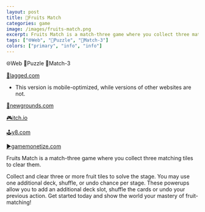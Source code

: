 ```yaml
---
layout: post
title: 🥝Fruits Match
categories: game
image: /images/fruits-match.png
excerpt: Fruits Match is a match-three game where you collect three matching tiles to clear them.
tags: ["🌐Web", "🧩Puzzle", "🍭Match-3"]
colors: ["primary", "info", "info"]
---
```


<span class="badge badge-primary">🌐Web</span>
<span class="badge badge-info">🧩Puzzle</span>
<span class="badge badge-info">🍭Match-3</span>

<a href="https://lagged.com/play/6140/" class="btn btn-primary btn-lg">🎯lagged.com</a>
- This version is mobile-optimized, while versions of other websites are not.

<a href="https://www.newgrounds.com/portal/view/859761" class="btn btn-primary btn-lg">🎨newgrounds.com</a>

<a href="https://sublevelgames.itch.io/fruits-match" class="btn btn-primary btn-lg">🎮itch.io</a>

<a href="https://y8.com/games/fruits_match_tiles" class="btn btn-primary btn-lg">🕹️y8.com</a>

<a href="https://gamemonetize.com/fruit-match-game" class="btn btn-primary btn-lg">▶️gamemonetize.com</a>

Fruits Match is a match-three game where you collect three matching tiles to clear them.

Collect and clear three or more fruit tiles to solve the stage. You may use one additional deck, shuffle, or undo chance per stage. These powerups allow you to add an additional deck slot, shuffle the cards or undo your previous action. Get started today and show the world your mastery of fruit-matching!